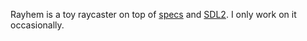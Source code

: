 Rayhem is a toy raycaster on top of [specs] and [SDL2]. I only work on it occasionally.

[specs]: https://crates.io/crates/specs
[SDL2]: https://crates.io/crates/sdl2
